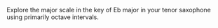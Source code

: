 Explore the major scale in the key of Eb major in your tenor saxophone using primarily octave intervals.